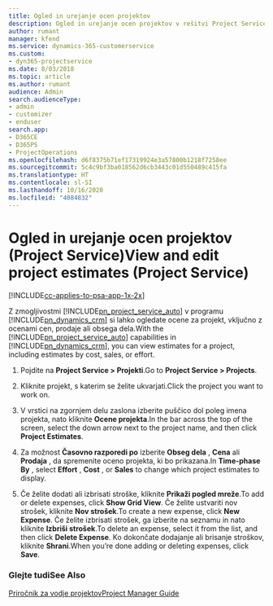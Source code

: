 ```yaml
---
title: Ogled in urejanje ocen projektov
description: Ogled in urejanje ocen projektov v rešitvi Project Service
author: rumant
manager: kfend
ms.service: dynamics-365-customerservice
ms.custom:
- dyn365-projectservice
ms.date: 8/03/2018
ms.topic: article
ms.author: rumant
audience: Admin
search.audienceType:
- admin
- customizer
- enduser
search.app:
- D365CE
- D365PS
- ProjectOperations
ms.openlocfilehash: d6f8375b71ef17319924e3a57800b1218f7258ee
ms.sourcegitcommit: 5c4c9bf3ba018562d6cb3443c01d550489c415fa
ms.translationtype: HT
ms.contentlocale: sl-SI
ms.lasthandoff: 10/16/2020
ms.locfileid: "4084832"
---
```

# <a name="view-and-edit-project-estimates-project-service"></a><span data-ttu-id="c5bac-103">Ogled in urejanje ocen projektov (Project Service)</span><span class="sxs-lookup"><span data-stu-id="c5bac-103">View and edit project estimates (Project Service)</span></span>

[!INCLUDE[cc-applies-to-psa-app-1x-2x](../includes/cc-applies-to-psa-app-1x-2x.md)]

<span data-ttu-id="c5bac-104">Z zmogljivostmi [!INCLUDE[pn_project_service_auto](../includes/pn-project-service-auto.md)] v programu [!INCLUDE[pn_dynamics_crm](../includes/pn-dynamics-crm.md)] si lahko ogledate ocene za projekt, vključno z ocenami cen, prodaje ali obsega dela.</span><span class="sxs-lookup"><span data-stu-id="c5bac-104">With the [!INCLUDE[pn_project_service_auto](../includes/pn-project-service-auto.md)] capabilities in [!INCLUDE[pn_dynamics_crm](../includes/pn-dynamics-crm.md)], you can view estimates for a project, including estimates by cost, sales, or effort.</span></span>  
  
1.  <span data-ttu-id="c5bac-105">Pojdite na **Project Service > Projekti**.</span><span class="sxs-lookup"><span data-stu-id="c5bac-105">Go to **Project Service > Projects**.</span></span>  
  
2.  <span data-ttu-id="c5bac-106">Kliknite projekt, s katerim se želite ukvarjati.</span><span class="sxs-lookup"><span data-stu-id="c5bac-106">Click the project you want to work on.</span></span>  
  
3.  <span data-ttu-id="c5bac-107">V vrstici na zgornjem delu zaslona izberite puščico dol poleg imena projekta, nato kliknite **Ocene projekta**.</span><span class="sxs-lookup"><span data-stu-id="c5bac-107">In the bar across the top of the screen, select the down arrow next to the project name, and then click **Project Estimates**.</span></span>  
  
4.  <span data-ttu-id="c5bac-108">Za možnost **Časovno razporedi po** izberite **Obseg dela** , **Cena** ali **Prodaja** , da spremenite oceno projekta, ki bo prikazana.</span><span class="sxs-lookup"><span data-stu-id="c5bac-108">In **Time-phase By** , select **Effort** , **Cost** , or **Sales** to change which project estimates to display.</span></span>  
  
5.  <span data-ttu-id="c5bac-109">Če želite dodati ali izbrisati stroške, kliknite **Prikaži pogled mreže**.</span><span class="sxs-lookup"><span data-stu-id="c5bac-109">To add or delete expenses, click **Show Grid View**.</span></span> <span data-ttu-id="c5bac-110">Če želite ustvariti nov strošek, kliknite **Nov strošek**.</span><span class="sxs-lookup"><span data-stu-id="c5bac-110">To create a new expense, click **New Expense**.</span></span> <span data-ttu-id="c5bac-111">Če želite izbrisati strošek, ga izberite na seznamu in nato kliknite **Izbriši strošek**.</span><span class="sxs-lookup"><span data-stu-id="c5bac-111">To delete an expense, select it from the list, and then click **Delete Expense**.</span></span> <span data-ttu-id="c5bac-112">Ko dokončate dodajanje ali brisanje stroškov, kliknite **Shrani**.</span><span class="sxs-lookup"><span data-stu-id="c5bac-112">When you’re done adding or deleting expenses, click **Save**.</span></span>  
  
### <a name="see-also"></a><span data-ttu-id="c5bac-113">Glejte tudi</span><span class="sxs-lookup"><span data-stu-id="c5bac-113">See Also</span></span>  
 [<span data-ttu-id="c5bac-114">Priročnik za vodje projektov</span><span class="sxs-lookup"><span data-stu-id="c5bac-114">Project Manager Guide</span></span>](../psa/project-manager-guide.md)
